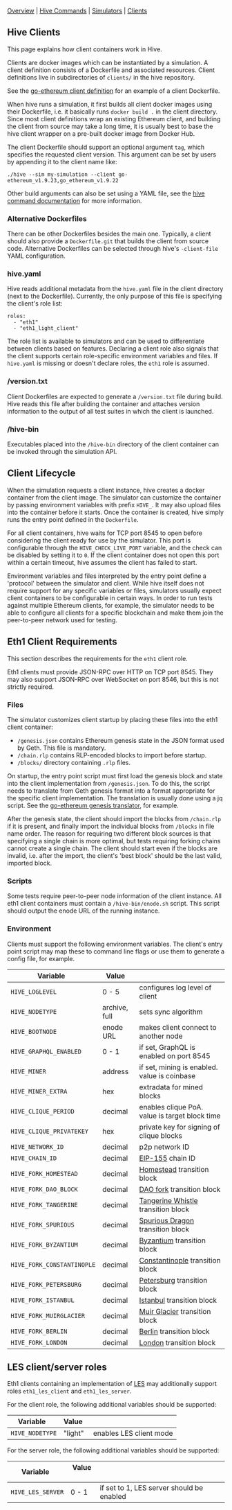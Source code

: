 [Overview] | [Hive Commands] | [Simulators] | [Clients]

## Hive Clients

This page explains how client containers work in Hive.

Clients are docker images which can be instantiated by a simulation. A client definition
consists of a Dockerfile and associated resources. Client definitions live in
subdirectories of `clients/` in the hive repository.

See the [go-ethereum client definition][geth-docker] for an example of a client
Dockerfile.

When hive runs a simulation, it first builds all client docker images using their
Dockerfile, i.e. it basically runs `docker build .` in the client directory. Since most
client definitions wrap an existing Ethereum client, and building the client from source
may take a long time, it is usually best to base the hive client wrapper on a pre-built
docker image from Docker Hub.

The client Dockerfile should support an optional argument `tag`, which specifies the
requested client version. This argument can be set by users by appending it to the client
name like:

    ./hive --sim my-simulation --client go-ethereum_v1.9.23,go_ethereum_v1.9.22

Other build arguments can also be set using a YAML file, see the [hive command
documentation][hive-client-yaml] for more information.

### Alternative Dockerfiles

There can be other Dockerfiles besides the main one. Typically, a client should also
provide a `Dockerfile.git` that builds the client from source code. Alternative
Dockerfiles can be selected through hive's `-client-file` YAML configuration.

### hive.yaml

Hive reads additional metadata from the `hive.yaml` file in the client directory (next to
the Dockerfile). Currently, the only purpose of this file is specifying the client's role
list:

    roles:
      - "eth1"
      - "eth1_light_client"

The role list is available to simulators and can be used to differentiate between clients
based on features. Declaring a client role also signals that the client supports certain
role-specific environment variables and files. If `hive.yaml` is missing or doesn't declare
roles, the `eth1` role is assumed.

### /version.txt

Client Dockerfiles are expected to generate a `/version.txt` file during build. Hive reads
this file after building the container and attaches version information to the output of
all test suites in which the client is launched.

### /hive-bin

Executables placed into the `/hive-bin` directory of the client container can be invoked
through the simulation API.

## Client Lifecycle

When the simulation requests a client instance, hive creates a docker container from the
client image. The simulator can customize the container by passing environment variables
with prefix `HIVE_`. It may also upload files into the container before it starts. Once
the container is created, hive simply runs the entry point defined in the `Dockerfile`.

For all client containers, hive waits for TCP port 8545 to open before considering the
client ready for use by the simulator. This port is configurable through the
`HIVE_CHECK_LIVE_PORT` variable, and the check can be disabled by setting it to `0`. If
the client container does not open this port within a certain timeout, hive assumes the
client has failed to start.

Environment variables and files interpreted by the entry point define a 'protocol' between
the simulator and client. While hive itself does not require support for any specific
variables or files, simulators usually expect client containers to be configurable in
certain ways. In order to run tests against multiple Ethereum clients, for example, the
simulator needs to be able to configure all clients for a specific blockchain and make
them join the peer-to-peer network used for testing.

## Eth1 Client Requirements

This section describes the requirements for the `eth1` client role.

Eth1 clients must provide JSON-RPC over HTTP on TCP port 8545. They may also support
JSON-RPC over WebSocket on port 8546, but this is not strictly required.

### Files

The simulator customizes client startup by placing these files into the eth1 client
container:

- `/genesis.json` contains Ethereum genesis state in the JSON format used by Geth. This
  file is mandatory.
- `/chain.rlp` contains RLP-encoded blocks to import before startup.
- `/blocks/` directory containing `.rlp` files.

On startup, the entry point script must first load the genesis block and state into the
client implementation from `/genesis.json`. To do this, the script needs to translate from
Geth genesis format into a format appropriate for the specific client implementation. The
translation is usually done using a jq script. See the [go-ethereum genesis
translator][geth-genesis-jq], for example.

After the genesis state, the client should import the blocks from `/chain.rlp` if it is
present, and finally import the individual blocks from `/blocks` in file name order. The
reason for requiring two different block sources is that specifying a single chain is more
optimal, but tests requiring forking chains cannot create a single chain. The client
should start even if the blocks are invalid, i.e. after the import, the client's 'best
block' should be the last valid, imported block.

### Scripts

Some tests require peer-to-peer node information of the client instance. All eth1 client
containers must contain a `/hive-bin/enode.sh` script. This script should output the enode
URL of the running instance.

### Environment

Clients must support the following environment variables. The client's entry point script
may map these to command line flags or use them to generate a config file, for example.

| Variable                   | Value         |                                                |
|----------------------------|---------------|------------------------------------------------|
| `HIVE_LOGLEVEL`            | 0 - 5         | configures log level of client                 |
| `HIVE_NODETYPE`            | archive, full | sets sync algorithm                            |
| `HIVE_BOOTNODE`            | enode URL     | makes client connect to another node           |
| `HIVE_GRAPHQL_ENABLED`     | 0 - 1         | if set, GraphQL is enabled on port 8545        |
| `HIVE_MINER`               | address       | if set, mining is enabled. value is coinbase   |
| `HIVE_MINER_EXTRA`         | hex           | extradata for mined blocks                     |
| `HIVE_CLIQUE_PERIOD`       | decimal       | enables clique PoA. value is target block time |
| `HIVE_CLIQUE_PRIVATEKEY`   | hex           | private key for signing of clique blocks       |
| `HIVE_NETWORK_ID`          | decimal       | p2p network ID                                 |
| `HIVE_CHAIN_ID`            | decimal       | [EIP-155] chain ID                             |
| `HIVE_FORK_HOMESTEAD`      | decimal       | [Homestead][EIP-606] transition block          |
| `HIVE_FORK_DAO_BLOCK`      | decimal       | [DAO fork][EIP-779] transition block           |
| `HIVE_FORK_TANGERINE`      | decimal       | [Tangerine Whistle][EIP-608] transition block  |
| `HIVE_FORK_SPURIOUS`       | decimal       | [Spurious Dragon][EIP-607] transition block    |
| `HIVE_FORK_BYZANTIUM`      | decimal       | [Byzantium][EIP-609] transition block          |
| `HIVE_FORK_CONSTANTINOPLE` | decimal       | [Constantinople][EIP-1013] transition block    |
| `HIVE_FORK_PETERSBURG`     | decimal       | [Petersburg][EIP-1716] transition block        |
| `HIVE_FORK_ISTANBUL`       | decimal       | [Istanbul][EIP-1679] transition block          |
| `HIVE_FORK_MUIRGLACIER`    | decimal       | [Muir Glacier][EIP-2387] transition block      |
| `HIVE_FORK_BERLIN`         | decimal       | [Berlin][EIP-2070] transition block            |
| `HIVE_FORK_LONDON`         | decimal       | [London][london-spec] transition block         |

## LES client/server roles

Eth1 clients containing an implementation of [LES] may additionally support roles
`eth1_les_client` and `eth1_les_server`.

For the client role, the following additional variables should be supported:

| Variable                   | Value         |                                                |
|----------------------------|---------------|------------------------------------------------|
| `HIVE_NODETYPE`            | "light"       | enables LES client mode                        |

For the server role, the following additional variables should be supported:

| Variable                   | Value         |                                                |
|----------------------------|---------------|------------------------------------------------|
| `HIVE_LES_SERVER`          | 0 - 1         | if set to 1, LES server should be enabled      |


[LES]: https://github.com/ethereum/devp2p/blob/master/caps/les.md
[geth-docker]: ../clients/go-ethereum/Dockerfile
[hive-client-yaml]: ./commandline.md#client-build-parameters
[geth-genesis-jq]: ../clients/go-ethereum/mapper.jq
[EIP-155]: https://eips.ethereum.org/EIPS/eip-155
[EIP-606]: https://eips.ethereum.org/EIPS/eip-606
[EIP-607]: https://eips.ethereum.org/EIPS/eip-607
[EIP-608]: https://eips.ethereum.org/EIPS/eip-608
[EIP-609]: https://eips.ethereum.org/EIPS/eip-609
[EIP-779]: https://eips.ethereum.org/EIPS/eip-779
[EIP-1013]: https://eips.ethereum.org/EIPS/eip-1013
[EIP-1679]: https://eips.ethereum.org/EIPS/eip-1679
[EIP-1716]: https://eips.ethereum.org/EIPS/eip-1716
[EIP-2387]: https://eips.ethereum.org/EIPS/eip-2387
[EIP-2070]: https://eips.ethereum.org/EIPS/eip-2070
[london-spec]: https://github.com/ethereum/eth1.0-specs/blob/master/network-upgrades/mainnet-upgrades/london.md
[Overview]: ./overview.md
[Hive Commands]: ./commandline.md
[Simulators]: ./simulators.md
[Clients]: ./clients.md
